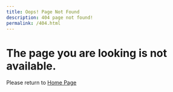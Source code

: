 ```yaml
---
title: Oops! Page Not Found
description: 404 page not found!
permalink: /404.html
---
```


# The page you are looking is not available.
Please return to [Home Page](/)
